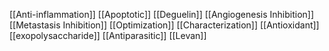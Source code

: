 [[Anti-inflammation]]
[[Apoptotic]]
[[Deguelin]]
[[Angiogenesis Inhibition]]
[[Metastasis Inhibition]]
[[Optimization]]
[[Characterization]]
[[Antioxidant]]
[[exopolysaccharide]]
[[Antiparasitic]]
[[Levan]]
